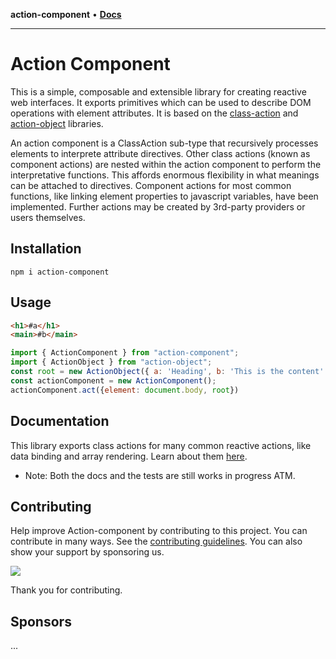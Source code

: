 **action-component** • [**Docs**](globals.md)

***

# Action Component

This is a simple, composable and extensible library for creating reactive web interfaces. It exports primitives which can be used to describe DOM operations with element attributes. It is based on the [class-action](https://github.com/mksunny1/class-action) and [action-object](https://github.com/mksunny1/action-object) libraries.

An action component is a ClassAction sub-type that recursively processes elements to interprete attribute directives. Other class actions (known as component actions) are nested within the action component to perform the interpretative functions. This affords enormous flexibility in what meanings can be attached to directives. Component actions for most common functions, like linking element properties to javascript variables, have been implemented. Further actions may be created by 3rd-party providers or users themselves.

## Installation

`npm i action-component`

## Usage

```html
<h1>#a</h1>
<main>#b</main>
```

```js
import { ActionComponent } from "action-component";
import { ActionObject } from "action-object";
const root = new ActionObject({ a: 'Heading', b: 'This is the content' });
const actionComponent = new ActionComponent();
actionComponent.act({element: document.body, root})
```

## Documentation

This library exports class actions for many common reactive actions, like data binding and array rendering. Learn about them [here](). 

* Note: Both the docs and the tests are still works in progress ATM.

## Contributing

Help improve Action-component by contributing to this project. You can contribute in many ways. See the [contributing guidelines](). You can also show your support by sponsoring us.

[![](https://www.paypalobjects.com/en_GB/i/btn/btn_donate_LG.gif)](https://www.paypal.com/donate/?hosted_button_id=S2ZW3RJSDHASW)

Thank you for contributing.

## Sponsors

...
